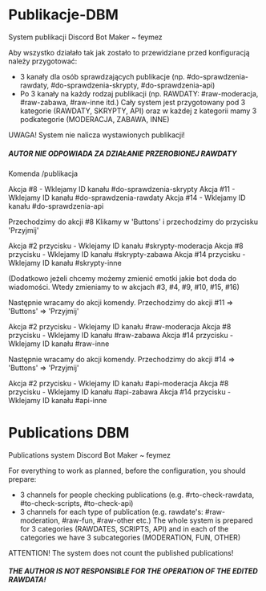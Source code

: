 # Publikacje-DBM
System publikacji Discord Bot Maker ~ feymez

Aby wszystko działało tak jak zostało to przewidziane przed konfiguracją należy przygotować:
  - 3 kanały dla osób sprawdzających publikacje (np. #do-sprawdzenia-rawdaty, #do-sprawdzenia-skrypty, #do-sprawdzenia-api)
  - Po 3 kanały na każdy rodzaj publikacji (np. RAWDATY: #raw-moderacja, #raw-zabawa, #raw-inne itd.)
Cały system jest przygotowany pod 3 kategorie (RAWDATY, SKRYPTY, API) oraz w każdej z kategorii mamy 3 podkategorie (MODERACJA, ZABAWA, INNE)

UWAGA! System nie nalicza wystawionych publikacji!

##### AUTOR NIE ODPOWIADA ZA DZIAŁANIE PRZEROBIONEJ RAWDATY

Komenda /publikacja

Akcja #8 - Wklejamy ID kanału #do-sprawdzenia-skrypty
Akcja #11 - Wklejamy ID kanału #do-sprawdzenia-rawdaty
Akcja #14 - Wklejamy ID kanału #do-sprawdzenia-api

Przechodzimy do akcji #8
Klikamy w 'Buttons' i przechodzimy do przycisku 'Przyjmij'

Akcja #2 przycisku - Wklejamy ID kanału #skrypty-moderacja
Akcja #8 przycisku - Wklejamy ID kanału #skrypty-zabawa
Akcja #14 przycisku - Wklejamy ID kanału #skrypty-inne

(Dodatkowo jeżeli chcemy możemy zmienić emotki jakie bot doda do wiadomości. Wtedy zmieniamy to w akcjach #3, #4, #9, #10, #15, #16)

Następnie wracamy do akcji komendy. Przechodzimy do akcji #11 => 'Buttons' => 'Przyjmij'

Akcja #2 przycisku - Wklejamy ID kanału #raw-moderacja
Akcja #8 przycisku - Wklejamy ID kanału #raw-zabawa
Akcja #14 przycisku - Wklejamy ID kanału #raw-inne

Następnie wracamy do akcji komendy. Przechodzimy do akcji #14 => 'Buttons' => 'Przyjmij'

Akcja #2 przycisku - Wklejamy ID kanału #api-moderacja
Akcja #8 przycisku - Wklejamy ID kanału #api-zabawa
Akcja #14 przycisku - Wklejamy ID kanału #api-inne

# Publications DBM
Publications system Discord Bot Maker ~ feymez

For everything to work as planned, before the configuration, you should prepare:
  - 3 channels for people checking publications (e.g. #rto-check-rawdata, #to-check-scripts, #to-check-api)
  - 3 channels for each type of publication (e.g. rawdate's: #raw-moderation, #raw-fun, #raw-other etc.)
The whole system is prepared for 3 categories (RAWDATES, SCRIPTS, API) and in each of the categories we have 3 subcategories (MODERATION, FUN, OTHER)

ATTENTION! The system does not count the published publications!


##### THE AUTHOR IS NOT RESPONSIBLE FOR THE OPERATION OF THE EDITED RAWDATA!
